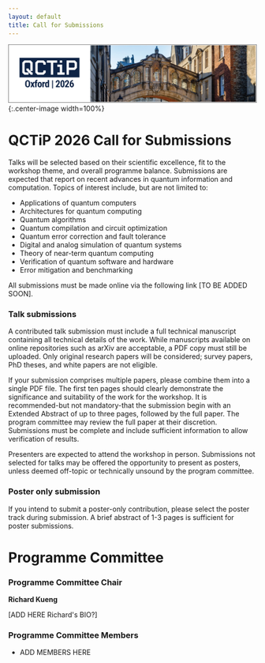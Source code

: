 ```yaml
---
layout: default
title: Call for Submissions
---
```


![Oxford Bridge of Sighs](assets/images/cover.png){:.center-image width=100%}


# QCTiP 2026 Call for Submissions

Talks will be selected based on their scientific excellence, fit to the workshop theme,
and overall programme balance.
Submissions are expected that report on recent advances in quantum information and computation.
Topics of interest include, but are not limited to:

- Applications of quantum computers
- Architectures for quantum computing
- Quantum algorithms
- Quantum compilation and circuit optimization
- Quantum error correction and fault tolerance
- Digital and analog simulation of quantum systems
- Theory of near-term quantum computing
- Verification of quantum software and hardware
- Error mitigation and benchmarking


All submissions must be made online via the following link [TO BE ADDED SOON].


### Talk submissions

A contributed talk submission must include a full technical manuscript
containing all technical details of the work.
While manuscripts available on online repositories such as arXiv are acceptable,
a PDF copy must still be uploaded. Only original research papers will be considered;
survey papers, PhD theses, and white papers are not eligible.

If your submission comprises multiple papers, please combine them into a single PDF file.
The first ten pages should clearly demonstrate the significance and suitability of the work for the workshop.
It is recommended-but not mandatory-that the submission begin with an Extended Abstract of
up to three pages, followed by the full paper.
The program committee may review the full paper at their discretion.
Submissions must be complete and include sufficient information to allow verification of results.

Presenters are expected to attend the workshop in person. Submissions not selected for talks may be
offered the opportunity to present as posters, unless deemed off-topic or technically unsound by the program committee.

### Poster only submission

If you intend to submit a poster-only contribution, please select the poster track during submission.
A brief abstract of 1-3 pages is sufficient for poster submissions.

# Programme Committee

### Programme Committee Chair

**Richard Kueng** 

[ADD HERE Richard's BIO?]

### Programme Committee Members
- ADD MEMBERS HERE

